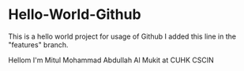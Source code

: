 # Hello-World-Github
This is a hello world project for usage of Github
I added this line in the "features" branch.

Hellom I'm Mitul Mohammad Abdullah Al Mukit at CUHK CSCIN